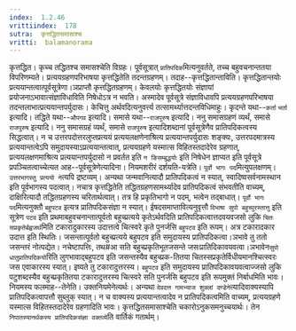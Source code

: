 ```yaml
---
index:  1.2.46
vrittiindex:  178
sutra:  कृत्तद्धितसमासाश्च
vritti:  balamanorama 
---
```


कृत्तद्धित। कृच्च तद्धितश्च समासश्चेति विग्रहः। पूर्वसूत्रात् `प्रातिपदिक`मित्यनुवर्तते, तच्च बहुवचनान्ततया विपरिणम्यते। प्रत्ययग्रहणपरिभाषया कृत्तद्धितेति तदन्तग्रहणम्। तदाह--कृत्तद्धितान्ताविति। कृत्तद्धितान्तयोः प्रत्ययान्तत्वात्पूर्वसूत्रेणा।ञप्राप्तौ कृत्तद्धितग्रहणम्। केवलयोः कृत्तद्धितयोः संज्ञायां प्रयोजनाऽभावात्संज्ञाविधाविति निषेधोऽत्र न भवति। अस्मादेव पूर्वसूत्रे संज्ञाविधावपि प्रत्ययग्रहणपरिभाषया तदन्तलाभात्प्रत्ययान्तपर्युदासः। केचित्तु अर्थवदित्यनुवर्त्त्य तत्सामर्थ्यात्तदन्तविधिमाहुः। कृदन्ते यथा--`कर्ता` `भर्ता` इत्यादि। तद्धिते यथा--`औपगव` इत्यादि। समासे यथा--`राजपुरुष` इत्यादि। ननु समासग्रहणं व्यर्थं, समासे `राजपुरुष` इत्यादि। ननु समासग्रहं व्यर्थं, समासे `राजपुरुष` इत्यादिशब्दानां पूर्वसूत्रेणैव प्रातिपदिकत्वस्य सिद्धत्वात्। न च उत्तरपदोत्तरलुप्तप्रत्ययं प्रत्ययलक्षणेनाश्रित्य प्रत्ययान्तपर्युदासः शङ्क्यः, उत्तरपदमात्रस्य प्रत्ययान्तत्वेऽपि समुदायस्याऽप्रत्ययान्तत्वात्, प्रत्ययग्रहणे यस्मात्स विहितस्तदादेरेव ग्रहणात्, प्रत्ययलक्षणमाश्रित्य प्रत्ययान्तपर्युदासो न प्रवर्तत इति `न ङिसम्बुद्धयोः` इति निषेधेन ज्ञाप्यत इति पूर्वसूत्रे प्रपञ्चितत्वाच्चेत्यत आह--पूर्वसूत्रेणेत्यादिना। नियमशरीरं दर्शयति-यत्रेति। `पूर्वो भागः पद`मित्युपलक्षणम्। `उत्तरभागस्तु प्रत्ययो ने`त्यपि द्रष्टव्यम्। अन्यथा जन्मवानित्यादौ प्रातिपदिकत्वं न स्यात्, स्वादिष्वसर्वनामस्थान इति पूर्वभागस्य पदत्वात्। नचात्र कृत्तद्धितेति तद्धितग्रहणसामर्थ्यादेव प्रातिपदिकत्वं संभवतीति वाच्यम्, दाक्षिरित्यादौ तद्धितग्रहणस्य चरितार्थत्वात्। तत्र हि प्रकृतिभागो न पदम्, भत्वेन तद्बाधात्। `पूर्वो भागः पद`मित्यनुक्तौ `बहुपटव` इत्यत्र प्रातिपदिकसंज्ञा न स्यात्। ईषदसमाप्तावित्यनुवृत्तौ `विभाषा सुपो बहुच्पुरस्तात्तु` इति सूत्रेण `पटव` इति प्रथमाबहुवचनान्तात्पूर्वतो बहुच्प्रत्यये कृतेऽर्थवदिति प्रातिपदिकत्वात्तदवयवजसो लुकि `चितः सप्रकृतेर्बह्वजर्थ`मिति टकारादुकारस्य उदात्तत्वे चित्स्वरे कृते पुनर्जसि `बहुपटव` इति रूपम्। अत्र टकारादकार उदात्त इति स्थितिः। जसन्तात्पूर्वतो बहुच्प्रत्यये बहुपटव इति समुदायस्य प्रातिपदिकत्वा।ञभावे तु ततो जसन्तरं नोत्पद्येत। नचेष्टापत्तिः, तथ#आ सति बहुच्प्रकृतिभूतजसन्ते जसःप्रातिदिकावयवत्वा।ञभावेन`सुपो धातुप्रातिपदिकयो`रिति लुगभावाद्बहुपटव इति जसन्तस्यैव बहुच्प्रक-तितया चितस्सप्रकृतेर्विधीयमानश्चित्स्वरः जस एवाकारस्य स्यात्। इष्यते तु टकारादुत्तरस्य। `बहुपटव` इति समुदायस्य प्रातिपदिकावयवत्वाज्जसो लुकि पटुशब्दस्यैव बहुच्प्रकृतितया टकारादुत्तरस्य चित्स्वरे सति पुनर्जसि बहुपटव इति रूपमुक्तं निर्बाधमिति भावः। नियमस्य फलमाह--तेनेति। उक्तनियमेनेत्यर्थः। अन्यथा `देवदत्त गामभ्याज शुक्लां दण्डेने`त्यादिवाक्यस्यापि प्रातिपदिकत्वापत्तौ सुब्लुक् स्यात्। न च वाक्यस्य प्रत्ययान्तत्वादेव न प्रातिपदिकत्वमिति वाच्यम्, प्रत्ययग्रहणे यस्मात्स विहितस्तदादेरेव ग्रहणादिति भावः। कृत्तद्धितसमासाश्चेति चकारोऽनुकसमनुच्चयार्थः। तेन `निपातस्यानर्थकस्य प्रातिपदिकसंज्ञा वक्तव्ये`ति वार्तिकं गतार्थम्। 

